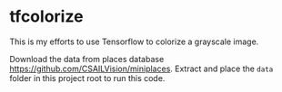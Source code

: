 # tfcolorize

This is my efforts to use Tensorflow to colorize a grayscale image.

Download the data from places database https://github.com/CSAILVision/miniplaces.
Extract and place the `data` folder in this project root to run this code.
